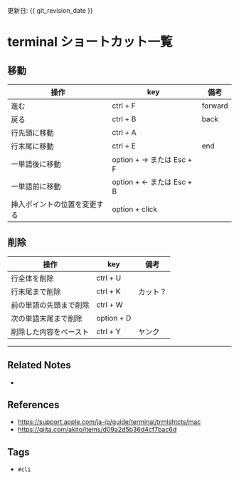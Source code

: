 更新日: {{ git_revision_date }}

# terminal ショートカット一覧
## 移動
| 操作           | key |備考| 
| -------------- | --- |-|
| 進む | ctrl + F |forward|
| 戻る | ctrl + B |back|
| 行先頭に移動 | ctrl + A ||
| 行末尾に移動 | ctrl + E |end|
| 一単語後に移動 | option + → または Esc + F ||
| 一単語前に移動 | option + ← または Esc + B||
| 挿入ポイントの位置を変更する | option + click | |

## 削除
| 操作           | key |備考| 
| -------------- | --- |-|
| 行全体を削除 | ctrl + U ||
| 行末尾まで削除 | ctrl + K |カット？|
| 前の単語の先頭まで削除 | ctrl + W ||
| 次の単語末尾まで削除 | option + D ||
| 削除した内容をペースト | ctrl + Y |ヤンク|


---
## Related Notes
- 

## References
- https://support.apple.com/ja-jp/guide/terminal/trmlshtcts/mac
- https://qiita.com/akito/items/d09a2d5b36d4cf7bac6d

## Tags
- `#cli`
